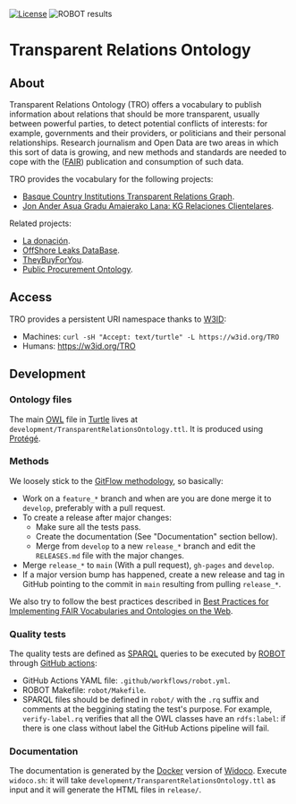 [![License](https://img.shields.io/badge/license-Apache2.0-blue.svg)](https://opensource.org/licenses/Apache-2.0)
![ROBOT results](https://github.com/mikel-egana-aranguren/Transparent-Relations-Ontology/actions/workflows/robot.yml/badge.svg)

# Transparent Relations Ontology

## About

Transparent Relations Ontology (TRO) offers a vocabulary to publish information about relations that should be more transparent, usually between powerful parties, to detect potential conflicts of interests: for example, governments and their providers, or politicians and their personal relationships. Research journalism and Open Data are two areas in which this sort of data is growing, and new methods and standards are needed to cope with the ([FAIR](https://www.go-fair.org/fair-principles/)) publication and consumption of such data.

TRO provides the vocabulary for the following projects:

* [Basque Country Institutions Transparent Relations Graph](https://github.com/mikel-egana-aranguren/BasqueCountryInstitutionsTransparentRelationsGraph).
* [Jon Ander Asua Gradu Amaierako Lana: KG Relaciones Clientelares](https://github.com/JonAnderAsua/TFG-KG-RelacionesClientelares).

Related projects:

* [La donación](https://ladonacion.es/).
* [OffShore Leaks DataBase](https://offshoreleaks.icij.org/).
* [TheyBuyForYou](https://github.com/TBFY).
* [Public Procurement Ontology](http://contsem.unizar.es/def/sector-publico/pproc).

## Access

TRO provides a persistent URI namespace thanks to [W3ID](https://github.com/perma-id/w3id.org/tree/master/TRO):

* Machines: `curl -sH "Accept: text/turtle" -L https://w3id.org/TRO`
* Humans: https://w3id.org/TRO

## Development

### Ontology files

The main [OWL](ontology) file in [Turtle](https://www.w3.org/TR/turtle/) lives at `development/TransparentRelationsOntology.ttl`. It is produced using [Protégé](https://protege.stanford.edu/).

### Methods

We loosely stick to the [GitFlow methodology](https://nvie.com/posts/a-successful-git-branching-model/), so basically:

* Work on a `feature_*` branch and when are you are done merge it to `develop`, preferably with a pull request.
* To create a release after major changes:
  * Make sure all the tests pass.
  * Create the documentation (See "Documentation" section bellow).
  * Merge from `develop` to a new `release_*` branch and edit the `RELEASES.md` file with the major changes.
* Merge `release_*` to `main` (With a pull request), `gh-pages` and `develop`.
* If a major version bump has happened, create a new release and tag in GitHub pointing to the commit in `main` resulting from pulling `release_*`.

We also try to follow the best practices described in [Best Practices for Implementing FAIR Vocabularies and Ontologies on the Web](https://arxiv.org/abs/2003.13084).

### Quality tests

The quality tests are defined as [SPARQL](https://www.w3.org/TR/sparql11-query/) queries to be executed by [ROBOT](https://github.com/ontodev/robot) through [GitHub actions](https://github.com/mikel-egana-aranguren/Transparent-Relations-Ontology/actions):

* GitHub Actions YAML file: `.github/workflows/robot.yml`.
* ROBOT Makefile: `robot/Makefile`.
* SPARQL files should be defined in `robot/` with the `.rq` suffix and comments at the beggining stating the test's purpose. For example, `verify-label.rq` verifies that all the OWL classes have an `rdfs:label`: if there is one class without label the GitHub Actions pipeline will fail.

### Documentation

The documentation is generated by the [Docker](https://www.docker.com/) version of [Widoco](https://dgarijo.github.io/Widoco/). Execute `widoco.sh`: it will take `development/TransparentRelationsOntology.ttl` as input and it will generate the HTML files in `release/`.
